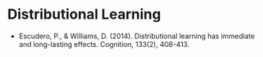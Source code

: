 # Distributional Learning

- Escudero, P., & Williams, D. (2014). Distributional learning has immediate and long-lasting effects. Cognition, 133(2), 408-413.
